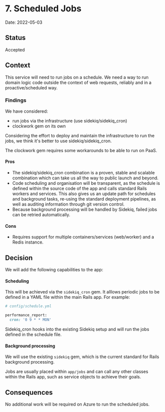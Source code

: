 # 7. Scheduled Jobs

Date: 2022-05-03

## Status

Accepted

## Context

This service will need to run jobs on a schedule. We need a way to run domain logic code outside the context of web requests, reliably and in a proactive/scheduled way.

### Findings

We have considered:

- run jobs via the infrastructure (use sidekiq/sidekiq_cron)
- clockwork gem on its own

Considering the effort to deploy and maintain the infrastructure to run the jobs, we think it's better to use sidekiq/sidekiq_cron.

The clockwork gem requires some workarounds to be able to run on PaaS.

#### Pros

- The sidekiq/sidekiq_cron combination is a proven, stable and scalable combination which can take us all the way to public launch and beyond.
- Code scheduling and organisation will be transparent, as the schedule is defined within the source code of the app and calls standard Rails workers and services. This also gives us an update path for schedules and background tasks, re-using the standard deployment pipelines, as well as auditing information through git version control.
- Because background processing will be handled by Sidekiq, failed jobs can be retried automatically.

#### Cons

- Requires support for multiple containers/services (web/worker) and a Redis instance.

## Decision

We will add the following capabilities to the app:

#### Scheduling

This will be achieved via the `sidekiq_cron` gem. It alllows periodic jobs to be defined in a YAML file within the main Rails app. For example:

```ruby
# config/schedule.yml

performance_report:
  cron: '0 9 * * MON'
```

Sidekiq_cron hooks into the existing Sidekiq setup and will run the jobs defined in the schedule file.

#### Background processing

We will use the existing `sidekiq` gem, which is the current standard for Rails background processing.

Jobs are usually placed within `app/jobs` and can call any other classes within the Rails app, such as service objects to achieve their goals.

## Consequences

No additional work will be required on Azure to run the scheduled jobs.
